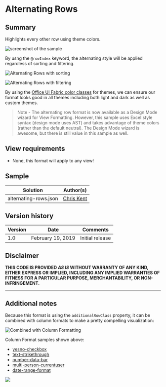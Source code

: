 # Alternating Rows

## Summary
Highlights every other row using theme colors.

![screenshot of the sample](./assets/screenshot.png)

By usng the `@rowIndex` keyword, the alternating style will be applied regardless of sorting and filtering.

![Alternating Rows with sorting](./assets/screenshotSorted.png)

![Alternating Rows with filtering](./assets/screenshotFiltered.png)

By using the [Office UI Fabric color classes](https://developer.microsoft.com/fabric#/styles/colors) for themes, we can ensure our format looks good in all themes including both light and dark as well as custom themes.

> Note - The alternating row format is now available as a Design Mode wizard for View Formatting. However, this sample uses Excel style syntax (design mode uses AST) and takes advantage of theme colors (rather than the default neutral). The Design Mode wizard is awesome, but there is still value in this sample as well.

## View requirements
- None, this format will apply to any view!

## Sample

Solution|Author(s)
--------|---------
alternating-rows.json | [Chris Kent](https://github.com/thechriskent)

## Version history

Version|Date|Comments
-------|----|--------
1.0|February 19, 2019|Initial release

## Disclaimer
**THIS CODE IS PROVIDED *AS IS* WITHOUT WARRANTY OF ANY KIND, EITHER EXPRESS OR IMPLIED, INCLUDING ANY IMPLIED WARRANTIES OF FITNESS FOR A PARTICULAR PURPOSE, MERCHANTABILITY, OR NON-INFRINGEMENT.**

---

## Additional notes

Because this format is using the `additionalRowClass` property, it can be combined with column formats to make a pretty compelling visualization:

![Combined with Column Formatting](./assets/screenshotCombined.png)

Column Format samples shown above:
- [yesno-checkbox](../../column-samples/yesno-checkbox)
- [text-strikethrough](../../column-samples/text-strikethrough)
- [number-data-bar](../../column-samples/number-data-bar)
- [multi-person-currentuser](../../column-samples/multi-person-currentuser)
- [date-range-format](../../column-samples/date-range-format)

<img src="https://pnptelemetry.azurewebsites.net/list-formatting/view-samples/alternating-rows" />

